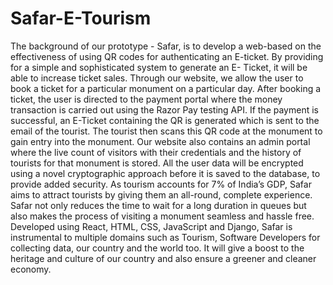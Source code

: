 # Safar-E-Tourism
The background of our prototype - Safar, is to develop a web-based on the effectiveness of using QR codes for authenticating an E-ticket. By providing for a simple and sophisticated system to generate an E- Ticket, it will be able to increase ticket sales. Through our website, we allow the user to book a ticket for a particular monument on a particular day. After booking a ticket, the user is directed to the payment portal where the money transaction is carried out using the Razor Pay testing API. If the payment is successful, an E-Ticket containing the QR is generated which is sent to the email of the tourist. The tourist then scans this QR code at the monument to gain entry into the monument. Our website also contains an admin portal where the live count of visitors with their credentials and the history of tourists for that monument is stored. All the user data will be encrypted using a novel cryptographic approach before it is saved to the database, to provide added security. As tourism accounts for 7% of India’s GDP, Safar aims to attract tourists by giving them an all-round, complete experience. Safar not only reduces the time to wait for a long duration in queues but also makes the process of visiting a monument seamless and hassle free. Developed using React, HTML, CSS, JavaScript and Django, Safar is instrumental to multiple domains such as Tourism, Software Developers for collecting data, our country and the world too. It will give a boost to the heritage and culture of our country and also ensure a greener and cleaner economy. 
